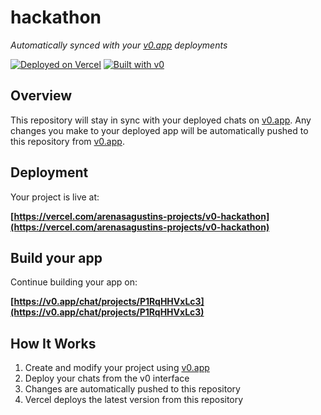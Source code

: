 # hackathon

*Automatically synced with your [v0.app](https://v0.app) deployments*

[![Deployed on Vercel](https://img.shields.io/badge/Deployed%20on-Vercel-black?style=for-the-badge&logo=vercel)](https://vercel.com/arenasagustins-projects/v0-hackathon)
[![Built with v0](https://img.shields.io/badge/Built%20with-v0.app-black?style=for-the-badge)](https://v0.app/chat/projects/P1RqHHVxLc3)

## Overview

This repository will stay in sync with your deployed chats on [v0.app](https://v0.app).
Any changes you make to your deployed app will be automatically pushed to this repository from [v0.app](https://v0.app).

## Deployment

Your project is live at:

**[https://vercel.com/arenasagustins-projects/v0-hackathon](https://vercel.com/arenasagustins-projects/v0-hackathon)**

## Build your app

Continue building your app on:

**[https://v0.app/chat/projects/P1RqHHVxLc3](https://v0.app/chat/projects/P1RqHHVxLc3)**

## How It Works

1. Create and modify your project using [v0.app](https://v0.app)
2. Deploy your chats from the v0 interface
3. Changes are automatically pushed to this repository
4. Vercel deploys the latest version from this repository